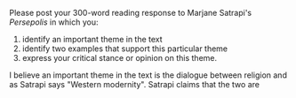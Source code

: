 Please post your 300-word reading response to Marjane Satrapi's _Persepolis_ in which you: 
1) identify an important theme in the text
2) identify two examples that support this particular theme
3) express your critical stance or opinion on this theme.

I believe an important theme in the text is the dialogue between religion and as Satrapi says "Western modernity". Satrapi claims that the two are 